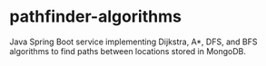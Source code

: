 # pathfinder-algorithms
 Java Spring Boot service implementing Dijkstra, A*, DFS, and BFS algorithms to find paths between locations stored in MongoDB.
